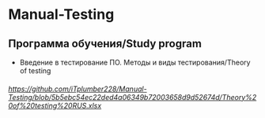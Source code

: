 # Manual-Testing
## Программа обучения/Study program
* Введение в тестирование ПО. Методы и виды тестирования/Theory of testing
###### https://github.com/iTplumber228/Manual-Testing/blob/5b5ebc54ec22ded4a06349b72003658d9d52674d/Theory%20of%20testing%20RUS.xlsx
